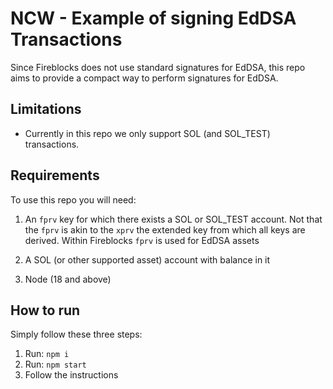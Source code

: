 # NCW - Example of signing EdDSA Transactions

Since Fireblocks does not use standard signatures for EdDSA, this repo aims to provide a compact way to perform signatures for EdDSA.

## Limitations

- Currently in this repo we only support SOL (and SOL_TEST) transactions.

## Requirements

To use this repo you will need:

1. An `fprv` key for which there exists a SOL or SOL_TEST account. Not that the `fprv` is akin to the `xprv` the extended key from which all keys are derived. Within Fireblocks `fprv` is used for EdDSA assets

2. A SOL (or other supported asset) account with balance in it

3. Node (18 and above)

## How to run

Simply follow these three steps:

1. Run: `npm i`
2. Run: `npm start`
3. Follow the instructions
